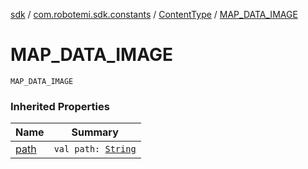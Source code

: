 [sdk](../../index.md) / [com.robotemi.sdk.constants](../index.md) / [ContentType](index.md) / [MAP_DATA_IMAGE](./-m-a-p_-d-a-t-a_-i-m-a-g-e.md)

# MAP_DATA_IMAGE

`MAP_DATA_IMAGE`

### Inherited Properties

| Name | Summary |
|---|---|
| [path](path.md) | `val path: `[`String`](https://kotlinlang.org/api/latest/jvm/stdlib/kotlin/-string/index.html) |
